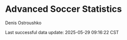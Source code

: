 # Advanced Soccer Statistics
Denis Ostroushko

<!-- gfm -->

Last successful data update: 2025-05-29 09:16:22 CST
